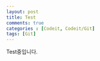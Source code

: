 ```yaml
---
layout: post
title: Test
comments: true
categories : [Codeit, Codeit/Git]
tags: [Git]
---
```

<subtitle>Test중입니다. </subtitle> 

<!-- <subtitle>1. Homebrew 이용하여 Git 설치</subtitle>

<br><point>Homebrew</point>를 이용하여 git을 간단하게 설치 할 수 있다. 명령어는 아래와 같다. <br>

{% highlight shell %}
$ brew install git
{% endhighlight %}

또는 직접 홈페이지에 가서 다운을 받아 설치하여도 된다.<br>
* Git 설치 : https://git-scm.com <br><br>

> <subtitle>2. Git 계정 설정</subtitle>

로컬 디렉토리에서 git 저장소로 변경 push 하려면 github 계정명과 패스워드를 계속 입력해야하는 번거로움이 있다. <br>
초기에 계정 설정을 한번만 해주면 (초기화 하지 않는 이상) 계속 유지되기 때문에 계정 설정을 해주는 것이 편리하다. <br>

계정설정은 <point>git config</point> 라는 명령어로 실행할 수 있다. 명령어는 아래와 같다.<br>

{% highlight shell %}
$ git config --global user.name "abcd" // git user name
$ git config --global user.email abcd@abcd // git user email
{% endhighlight %}

프로젝트마다 다른 email을 사용하고 싶으면 <point>--global</point> 옵션을 제거하면 된다.<br>

git config 설정확인 명령어는 아래와 같다.<br>
{% highlight shell %}
$ git config --list
{% endhighlight %}

<br><br>

> <subtitle>3. git에 SSH 공개키 등록 </subtitle>

계정 정보를 입력하고 난 후 인증은 <point>SSH 공개키</point>로 인증해야 한다. 먼저 공개키가 있는지 확인한다.<br>
{% highlight shell %}
$ cat ~/.ssh/id_rsa.pub
{% endhighlight %}
<br>

디렉터리가 없다고 뜨면 아래의 명령어로 공개키를 생성한다.<br>
{% highlight shell %}
$ ssh-keygen
{% endhighlight %}
<br>
엔터 세번을 눌러 공개키를 만든다.(패스프레이즈 설정하지 않을 경우)<br>
다시 아래의 명령어로 공개키를 확인한다.<br>
{% highlight shell %}
$ cat ~/.ssh/id_rsa.pub
{% endhighlight %}
<br><br>

<center><img src="https://user-images.githubusercontent.com/20412850/43790783-9ade549a-9aae-11e8-994d-c4f1eac714a0.png" width="80%"></center><br>
나온 공개키를 github의 settings -> <point>SSH and GPG keys</point> 카테고리를 클릭하고 오른쪽 부분의 new SSH key 버튼을 클릭하여 생성한 공개키를 등록한다.<br>

<center><img src="https://user-images.githubusercontent.com/20412850/43791012-4655461c-9aaf-11e8-8411-0457e2b94bb4.png" width="80%"></center><br>
위의 이미지처럼 등록되면 성공!<br>

<br><br><br>

> <subtitle>reference</subtitle>

<br>
* https://git-scm.com/book/ko/v2/GitHub-%EA%B3%84%EC%A0%95-%EB%A7%8C%EB%93%A4%EA%B3%A0-%EC%84%A4%EC%A0%95%ED%95%98%EA%B8%B0
* https://git-scm.com/book/ko/v2/Git%EB%A7%9E%EC%B6%A4-Git-%EC%84%A4%EC%A0%95%ED%95%98%EA%B8%B0
* https://git-scm.com/book/ko/v2/Git-%EC%84%9C%EB%B2%84-SSH-%EA%B3%B5%EA%B0%9C%ED%82%A4-%EB%A7%8C%EB%93%A4%EA%B8%B0

<br><br><br><br><br> -->
